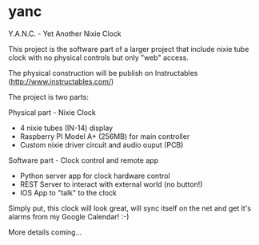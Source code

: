 # yanc
Y.A.N.C. - Yet Another Nixie Clock

This project is the software part of a larger project that include nixie tube clock with no physical controls but only "web" access.

The physical construction will be publish on Instructables (http://www.instructables.com/)

The project is two parts:

Physical part - Nixie Clock

- 4 nixie tubes (IN-14) display
- Raspberry PI Model A+ (256MB) for main controller
- Custom nixie driver circuit and audio ouput (PCB)

Software part - Clock control and remote app

- Python server app for clock hardware control
- REST Server to interact with external world (no button!)
- IOS App to "talk" to the clock

Simply put, this clock will look great, will sync itself on the net and get it's alarms from my Google Calendar! :-)

More details coming...
